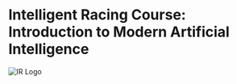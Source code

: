 # Intelligent Racing Course: Introduction to Modern Artificial Intelligence

![IR Logo](https://github.com/intelligentracing/learn_python/blob/master/IR-logo.jpg)
